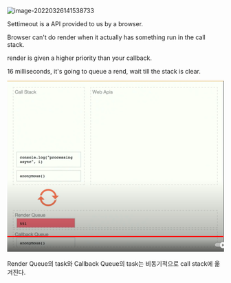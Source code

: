 ![image-20220326141538733](C:/Users/qhill/AppData/Roaming/Typora/typora-user-images/image-20220326141538733.png)



Settimeout is a API provided to us by a browser.



Browser can't do render when it actually has something run in the call stack.

render is given a higher priority than your callback.

16 milliseconds, it's going to queue a rend, wait till the stack is clear.

![image-20220326144524580](md-images/image-20220326144524580-16482735260451.png)



Render Queue의 task와 Callback Queue의 task는 비동기적으로 call stack에 옮겨진다.


